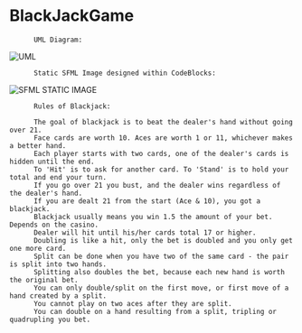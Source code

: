 # BlackJackGame
          UML Diagram:
![UML](https://user-images.githubusercontent.com/89869300/146312178-e4157a8c-804d-49ca-b9d5-ee7b393e8aec.png)
                                       
          Static SFML Image designed within CodeBlocks:
                                       
![SFML STATIC IMAGE](https://user-images.githubusercontent.com/89869300/146312144-ba5258de-4a13-456a-8e7b-6bc1745ee5fa.png)

          Rules of Blackjack:
          
          The goal of blackjack is to beat the dealer's hand without going over 21.
          Face cards are worth 10. Aces are worth 1 or 11, whichever makes a better hand.
          Each player starts with two cards, one of the dealer's cards is hidden until the end.
          To 'Hit' is to ask for another card. To 'Stand' is to hold your total and end your turn.
          If you go over 21 you bust, and the dealer wins regardless of the dealer's hand.
          If you are dealt 21 from the start (Ace & 10), you got a blackjack.
          Blackjack usually means you win 1.5 the amount of your bet. Depends on the casino.
          Dealer will hit until his/her cards total 17 or higher.
          Doubling is like a hit, only the bet is doubled and you only get one more card.
          Split can be done when you have two of the same card - the pair is split into two hands.
          Splitting also doubles the bet, because each new hand is worth the original bet.
          You can only double/split on the first move, or first move of a hand created by a split.
          You cannot play on two aces after they are split.
          You can double on a hand resulting from a split, tripling or quadrupling you bet.
